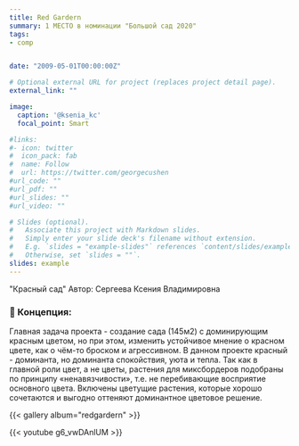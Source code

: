 ```yaml
---
title: Red Gardern
summary: 1 МЕСТО в номинации "Большой сад 2020"
tags:
- comp


date: "2009-05-01T00:00:00Z"

# Optional external URL for project (replaces project detail page).
external_link: ""

image:
  caption: '@ksenia_kc'
  focal_point: Smart

#links:
#- icon: twitter
#  icon_pack: fab
#  name: Follow
#  url: https://twitter.com/georgecushen
#url_code: ""
#url_pdf: ""
#url_slides: ""
#url_video: ""

# Slides (optional).
#   Associate this project with Markdown slides.
#   Simply enter your slide deck's filename without extension.
#   E.g. `slides = "example-slides"` references `content/slides/example-slides.md`.
#   Otherwise, set `slides = ""`.
slides: example
---
```



"Красный сад"
Автор: Сергеева Ксения Владимировна

### 🥀 Концепция:

Главная задача проекта - создание сада (145м2) с доминирующим красным цветом, но при этом, изменить устойчивое мнение о красном цвете, как о чём-то броском и агрессивном. 
В данном проекте красный - доминанта, но доминанта спокойствия, уюта и тепла. Так как в главной роли цвет, а не цветы, растения для миксбордеров подобраны по принципу «ненавязчивости», т.е. не перебивающие восприятие основного цвета. Включены цветущие растения, которые хорошо сочетаются и выгодно оттеняют доминантное цветовое решение.


{{< gallery album="redgardern" >}}

{{< youtube g6_vwDAnlUM >}}
